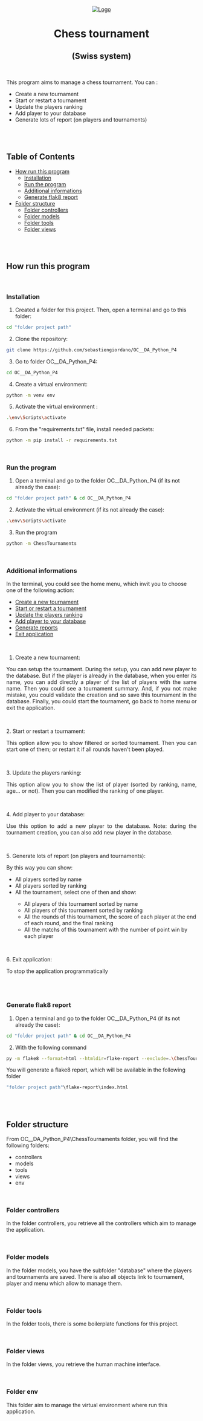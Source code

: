 <p align="center">
    <a href="https://user.oc-static.com/upload/2020/09/22/16007793690358_chess%20club-01.png" class="oc-imageLink oc-imageLink--disabled"><img src="https://user.oc-static.com/upload/2020/09/22/16007793690358_chess%20club-01.png" alt="Logo"></a>
    <h1 align="center">Chess tournament</h1>
    <h2 align="center">(Swiss system)</h2>
    </br>
    <p align="left">
        This program aims to manage a chess tournament.
        You can :
<ul>
<li>Create a new tournament</li>
<li>Start or restart a tournament</li>
<li>Update the players ranking</li>
<li>Add player to your database</li>
<li>Generate lots of report (on players and tournaments)</li>
</ul>
    </p>
</p>

<br>
<br>

<!-- TABLE OF CONTENTS -->
## Table of Contents

* [How run this program](#how-run-this-program)
  * [Installation](#installation)
  * [Run the program](#run-the-program)
  * [Additional informations](#additional-informations)
  * [Generate flak8 report](#generate-flak8-report)
* [Folder structure](#folder-structure)
  * [Folder controllers](#folder-controllers)
  * [Folder models](#folder-models)
  * [Folder tools](#folder-tools)
  * [Folder views](#folder-views)

<br>
<br>

<!-- HOW RUN THIS PROGRAM -->
## How run this program

<br>

### Installation

1. Created a folder for this project. Then, open a terminal and go to this folder:
```sh
cd "folder project path"
```
2. Clone the repository:
```sh
git clone https://github.com/sebastiengiordano/OC__DA_Python_P4
```
3. Go to folder OC__DA_Python_P4:
```sh
cd OC__DA_Python_P4
```
4. Create a virtual environment:
```sh
python -m venv env
```
5. Activate the virtual environment :
```sh
.\env\Scripts\activate
```
6. From the "requirements.txt" file, install needed packets:
```sh
python -m pip install -r requirements.txt
```

<br>

### Run the program
1. Open a terminal and go to the folder OC__DA_Python_P4 (if its not already the case):
```sh
cd "folder project path" & cd OC__DA_Python_P4
```
2. Activate the virtual environment (if its not already the case):
```sh
.\env\Scripts\activate
```
3. Run the program
```sh
python -m ChessTournaments
```

<br>

### Additional informations
In the terminal, you could see the home menu, which invit you to choose one of the following action:
* <a href="#Create-a-new-tournament">Create a new tournament</a>
* <a href="#Start-or-restart-a-tournament">Start or restart a tournament</a>
* <a href="#Update-the-players-ranking">Update the players ranking</a>
* <a href="#Add-player-to-your-database">Add player to your database</a>
* <a href="#Generate-lots-of-report">Generate reports</a>
* <a href="#Exit-application">Exit application</a>

<br>

<a name="Create-a-new-tournament"></a>
1. Create a new tournament:
<p align="justify">
  You can setup the tournament.
  During the setup, you can add new player to the database. But if the player is already in the database, when you enter its name, you can add directly a player of the list of players with the same name.
  Then you could see a tournament summary. And, if you not make mistake, you could validate the creation and so save this tournament in the database.
  Finally, you could start the tournament, go back to home menu or exit the application.
</p>

<br>

<a name="Start-or-restart-a-tournament"></a>
2. Start or restart a tournament:
<p align="justify">
  This option allow you to show filtered or sorted tournament.
  Then you can start one of them; or restart it if all rounds haven't been played.
</p>

<br>

<a name="Update-the-players-ranking"></a>
3. Update the players ranking:
<p align="justify">
  This option allow you to show the list of player (sorted by ranking, name, age... or not).
  Then you can modified the ranking of one player.
</p>

<br>

<a name="Add-player-to-your-database"></a>
4. Add player to your database:
<p align="justify">
  Use this option to add a new player to the database.
  Note: during the tournament creation, you can also add new player in the database.
</p>

<br>

<a name="Generate-lots-of-report"></a>
5. Generate lots of report (on players and tournaments):
<p align="justify">
  By this way you can show:
<ul>
<li>All players sorted by name</li>
<li>All players sorted by ranking</li>
<li>All the tournament, select one of then and show:</li>
  <ul>
  <li>All players of this tournament sorted by name</li>
  <li>All players of this tournament sorted by ranking</li>
  <li>All the rounds of this tournament, the score of each player at the end of each round, and the final ranking</li>
  <li>All the matchs of this tournament with the number of point win by each player</li>
  </ul>
</ul>
</p>

<br>

<a name="Exit-application"></a>
6. Exit application:
<p align="justify">
  To stop the application programmatically
</p>

<br>
<br>

### Generate flak8 report
1. Open a terminal and go to the folder OC__DA_Python_P4 (if its not already the case):
```sh
cd "folder project path" & cd OC__DA_Python_P4
```
2. With the following command
```sh
py -m flake8 --format=html --htmldir=flake-report --exclude=.\ChessTournaments\env\
```
You will generate a flake8 report, which will be available in the following folder
```sh
"folder project path"\flake-report\index.html
```

<br>
<br>

<!-- FOLDER STRUCTURE -->
## Folder structure

From OC__DA_Python_P4\ChessTournaments folder, you will find the following folders:
* controllers
* models
* tools
* views
* env

<br>

### Folder controllers
In the folder controllers, you retrieve all the controllers which aim to manage the application.

<br>

### Folder models
In the folder models, you have the subfolder "database" where the players and tournaments are saved.
There is also all objects link to tournament, player and menu which  allow to manage them.

<br>

### Folder tools
In the folder tools, there is some boilerplate functions for this project.

<br>

### Folder views
In the folder views, you retrieve the human machine interface.

<br>

### Folder env
This folder aim to manage the virtual environment where run this application.

<br>
